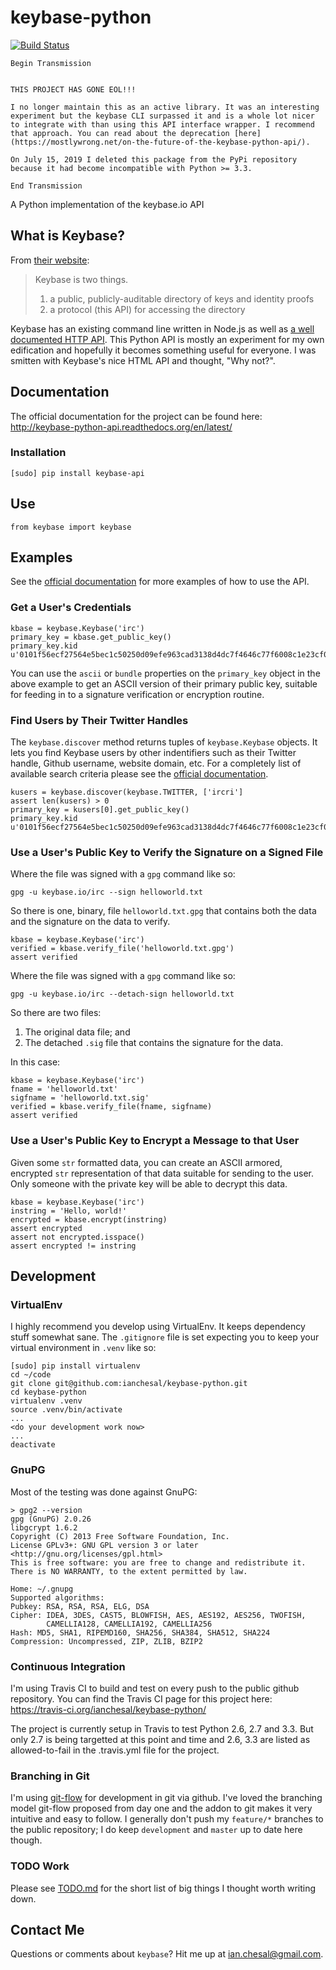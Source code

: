 # keybase-python

[![Build Status](https://travis-ci.org/ianchesal/keybase-python.svg?branch=develop)](https://travis-ci.org/ianchesal/keybase-python)

```
Begin Transmission


THIS PROJECT HAS GONE EOL!!!

I no longer maintain this as an active library. It was an interesting experiment but the keybase CLI surpassed it and is a whole lot nicer to integrate with than using this API interface wrapper. I recommend that approach. You can read about the deprecation [here](https://mostlywrong.net/on-the-future-of-the-keybase-python-api/).

On July 15, 2019 I deleted this package from the PyPi repository because it had become incompatible with Python >= 3.3.

End Transmission
```

A Python implementation of the keybase.io API

## What is Keybase?

From [their website](https://keybase.io/):

> Keybase is two things.
>
> 1. a public, publicly-auditable directory of keys and identity proofs
> 1. a protocol (this API) for accessing the directory

Keybase has an existing command line written in Node.js as well as [a well documented HTTP API](https://keybase.io/__/api-docs/1.0). This Python API is mostly an experiment for my own edification and hopefully it becomes something useful for everyone. I was smitten with Keybase's nice HTML API and thought, "Why not?".

## Documentation

The official documentation for the project can be found here: http://keybase-python-api.readthedocs.org/en/latest/

### Installation

    [sudo] pip install keybase-api

## Use

    from keybase import keybase

## Examples

See the [official documentation](http://keybase-python-api.readthedocs.org/en/latest/) for more examples of how to use the API.

### Get a User's Credentials

    kbase = keybase.Keybase('irc')
    primary_key = kbase.get_public_key()
    primary_key.kid
    u'0101f56ecf27564e5bec1c50250d09efe963cad3138d4dc7f4646c77f6008c1e23cf0a'

You can use the `ascii` or `bundle` properties on the `primary_key` object in the above example to get an ASCII version of their primary public key, suitable for feeding in to a signature verification or encryption routine.

### Find Users by Their Twitter Handles

The `keybase.discover` method returns tuples of `keybase.Keybase` objects. It lets you find Keybase users by other indentifiers such as their Twitter handle, Github username, website domain, etc. For a completely list of available search criteria please see the [official documentation](http://keybase-python-api.readthedocs.org/en/latest/).

    kusers = keybase.discover(keybase.TWITTER, ['ircri']
    assert len(kusers) > 0
    primary_key = kusers[0].get_public_key()
    primary_key.kid
    u'0101f56ecf27564e5bec1c50250d09efe963cad3138d4dc7f4646c77f6008c1e23cf0a'

### Use a User's Public Key to Verify the Signature on a Signed File

Where the file was signed with a `gpg` command like so:

    gpg -u keybase.io/irc --sign helloworld.txt

So there is one, binary, file `helloworld.txt.gpg` that contains both the data and the signature on the data to verify.

    kbase = keybase.Keybase('irc')
    verified = kbase.verify_file('helloworld.txt.gpg')
    assert verified

Where the file was signed with a `gpg` command like so:

    gpg -u keybase.io/irc --detach-sign helloworld.txt

So there are two files:

1. The original data file; and
1. The detached `.sig` file that contains the signature for the data.

In this case:

    kbase = keybase.Keybase('irc')
    fname = 'helloworld.txt'
    sigfname = 'helloworld.txt.sig'
    verified = kbase.verify_file(fname, sigfname)
    assert verified

### Use a User's Public Key to Encrypt a Message to that User

Given some `str` formatted data, you can create an ASCII armored, encrypted `str` representation of that data suitable for sending to the user. Only someone with the private key will be able to decrypt this data.

    kbase = keybase.Keybase('irc')
    instring = 'Hello, world!'
    encrypted = kbase.encrypt(instring)
    assert encrypted
    assert not encrypted.isspace()
    assert encrypted != instring

## Development

### VirtualEnv

I highly recommend you develop using VirtualEnv. It keeps dependency stuff somewhat sane. The `.gitignore` file is set expecting you to keep your virtual environment in `.venv` like so:

    [sudo] pip install virtualenv
    cd ~/code
    git clone git@github.com:ianchesal/keybase-python.git
    cd keybase-python
    virtualenv .venv
    source .venv/bin/activate
    ...
    <do your development work now>
    ...
    deactivate

### GnuPG

Most of the testing was done against GnuPG:

    > gpg2 --version
    gpg (GnuPG) 2.0.26
    libgcrypt 1.6.2
    Copyright (C) 2013 Free Software Foundation, Inc.
    License GPLv3+: GNU GPL version 3 or later <http://gnu.org/licenses/gpl.html>
    This is free software: you are free to change and redistribute it.
    There is NO WARRANTY, to the extent permitted by law.

    Home: ~/.gnupg
    Supported algorithms:
    Pubkey: RSA, RSA, RSA, ELG, DSA
    Cipher: IDEA, 3DES, CAST5, BLOWFISH, AES, AES192, AES256, TWOFISH,
            CAMELLIA128, CAMELLIA192, CAMELLIA256
    Hash: MD5, SHA1, RIPEMD160, SHA256, SHA384, SHA512, SHA224
    Compression: Uncompressed, ZIP, ZLIB, BZIP2

### Continuous Integration

I'm using Travis CI to build and test on every push to the public github repository. You can find the Travis CI page for this project here: https://travis-ci.org/ianchesal/keybase-python/

The project is currently setup in Travis to test Python 2.6, 2.7 and 3.3. But only 2.7 is being targetted at this point and time and 2.6, 3.3 are listed as allowed-to-fail in the .travis.yml file for the project.

### Branching in Git

I'm using [git-flow](http://nvie.com/posts/a-successful-git-branching-model/) for development in git via github. I've loved the branching model git-flow proposed from day one and the addon to git makes it very intuitive and easy to follow. I generally don't push my `feature/*` branches to the public repository; I do keep `development` and `master` up to date here though.

### TODO Work

Please see [TODO.md](TODO.md) for the short list of big things I thought worth writing down.

## Contact Me

Questions or comments about `keybase`? Hit me up at ian.chesal@gmail.com.
